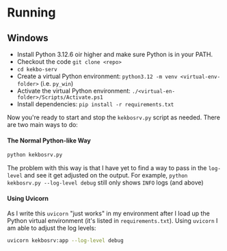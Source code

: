 # Running

## Windows

* Install Python 3.12.6 oir higher and make sure Python is in your PATH.
* Checkout the code `git clone <repo>`
* `cd kekbo-serv`
* Create a virtual Python environment: `python3.12 -m venv <virtual-env-folder>` (i.e. `py_win`)
* Activate the virtual Python environment: `./<virtual-en-folder>/Scripts/Activate.ps1`
* Install dependencies: `pip install -r requirements.txt`

Now you're ready to start and stop the `kekbosrv.py` script as needed. There are two main ways to do: 

#### The Normal Python-like Way
```bash
python kekbosrv.py
```

The problem with this way is that I have yet to find a way to pass in the `log-level` and see it get adjusted on the output. For example, `python kekbosrv.py --log-level debug` still only shows `INFO` logs (and above)

#### Using Uvicorn

As I write this `uvicorn` "just works" in my environment after I load up the Python virtual environment (it's listed in `requirements.txt`). Using `uvicorn` I am able to adjust the log levels:
```bash
uvicorn kekbosrv:app --log-level debug
```

